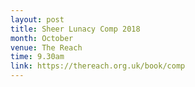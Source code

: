```yaml
---
layout: post
title: Sheer Lunacy Comp 2018
month: October
venue: The Reach
time: 9.30am
link: https://thereach.org.uk/book/comp
---
```

